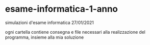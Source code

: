 # esame-informatica-1-anno
simulazioni d'esame informatica 27/01/2021

ogni cartella contiene consegna e file necessari alla realizzazione del programma, insieme alla mia soluzione
